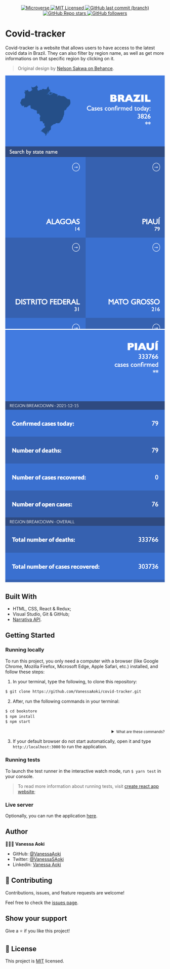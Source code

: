 <p align="center">
  <a href="https://www.microverse.org/">
    <img alt="Microverse" src="https://img.shields.io/badge/-Microverse-blueviolet?style=flat-square">
  </a>
  <a href="https://github.com/VanessaAoki/covid-tracker/blob/development/LICENSE">
    <img alt="MIT Licensed" src="https://img.shields.io/github/license/VanessaAoki/covid-tracker?style=flat-square">
  </a>
  <a href="https://github.com/VanessaAoki/covid-tracker">
    <img alt="GitHub last commit (branch)" src="https://img.shields.io/github/last-commit/VanessaAoki/covid-tracker/master?color=blue&style=flat-square">
  </a>
  <a href="https://github.com/VanessaAoki/covid-tracker">
    <img alt="GitHub Repo stars" src="https://img.shields.io/github/stars/VanessaAoki/covid-tracker?color=pink&label=%E2%98%85%20stars%20&style=flat-square">
  </a>
  <a href="https://github.com/VanessaAoki">
    <img alt="GitHub followers" src="https://img.shields.io/github/followers/VanessaAoki?color=yellow&logo=github&style=flat-square">
  </a>
</p>

# Covid-tracker
Covid-tracker is a website that allows users to have access to the latest covid data in Brazil. They can also filter by region name, as well as get more informations on that specific region by clicking on it.
> Original design by [Nelson Sakwa on Behance](https://www.behance.net/sakwadesignstudio).

<p align="center">
  <img src="./src/assets/screenshot1.png" alt="main screen">
  <img src="./src/assets/screenshot2.png" alt="detail screen">
</p>

## Built With

- HTML, CSS, React & Redux;
- Visual Studio, Git & GitHub;
- [Narrativa API](https://covid19tracking.narrativa.com/index_en.html).

## Getting Started

### Running locally
To run this project, you only need a computer with a browser (like Google Chrome, Mozilla Firefox, Microsoft Edge, Apple Safari, etc.) installed, and follow these steps:

1. In your terminal, type the following, to clone this repository:

```sh
$ git clone https://github.com/VanessaAoki/covid-tracker.git
```

2. After, run the following commands in your terminal:

```sh
$ cd bookstore
$ npm install
$ npm start
```
<details align="right">
<summary><small>What are these commands?</summary>
- the `$ cd` command is used to move to different folders. <br>
- `$ npm install` install all the required dependencies to run the project.
- while `$ npm run start` runs the app in the development mode.</small>
</details>


3. If your default browser do not start automatically, open it and type `http://localhost:3000` to run the application.

### Running tests
To launch the test runner in the interactive watch mode, run `$ yarn test` in your console.
> To read more information about running tests, visit [create react app website](https://create-react-app.dev/docs/running-tests/);

### Live server
Optionally, you can run the application [here](https://react-covid-tracker-2021.herokuapp.com/main).

## Author

👩🏼‍💻 **Vanessa Aoki**

- GitHub: [@VanessaAoki](https://github.com/VanessaAoki)
- Twitter: [@VanessaSAoki](https://twitter.com/VanessaSAoki)
- Linkedin: [Vanessa Aoki](https://www.linkedin.com/in/vanessasaoki/)

## 🤝 Contributing

Contributions, issues, and feature requests are welcome!

Feel free to check the [issues page](https://github.com/VanessaAoki/covid-tracker/issues).

## Show your support

Give a ⭐️ if you like this project!

## 📝 License

This project is [MIT](./LICENSE) licensed.
